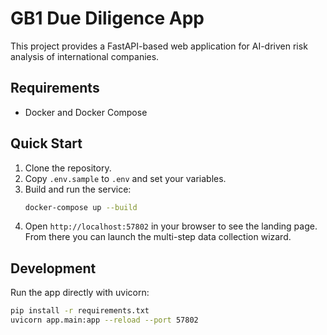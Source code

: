 # GB1 Due Diligence App

This project provides a FastAPI-based web application for AI-driven risk analysis of international companies.

## Requirements
* Docker and Docker Compose

## Quick Start
1. Clone the repository.
2. Copy `.env.sample` to `.env` and set your variables.
3. Build and run the service:
   ```bash
   docker-compose up --build
   ```
4. Open `http://localhost:57802` in your browser to see the landing page.
   From there you can launch the multi-step data collection wizard.

## Development
Run the app directly with uvicorn:
```bash
pip install -r requirements.txt
uvicorn app.main:app --reload --port 57802
```
